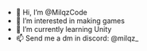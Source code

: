 - 👋 Hi, I’m @MilqzCode
- 👀 I’m interested in making games
- 🌱 I’m currently learning Unity
- 📫 Send me a dm in discord: @milqz_
